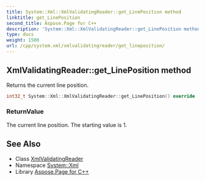 ```yaml
---
title: System::Xml::XmlValidatingReader::get_LinePosition method
linktitle: get_LinePosition
second_title: Aspose.Page for C++
description: 'System::Xml::XmlValidatingReader::get_LinePosition method. Returns the current line position in C++.'
type: docs
weight: 1500
url: /cpp/system.xml/xmlvalidatingreader/get_lineposition/
---
```

## XmlValidatingReader::get_LinePosition method


Returns the current line position.

```cpp
int32_t System::Xml::XmlValidatingReader::get_LinePosition() override
```


### ReturnValue

The current line position. The starting value is 1.

## See Also

* Class [XmlValidatingReader](../)
* Namespace [System::Xml](../../)
* Library [Aspose.Page for C++](../../../)
